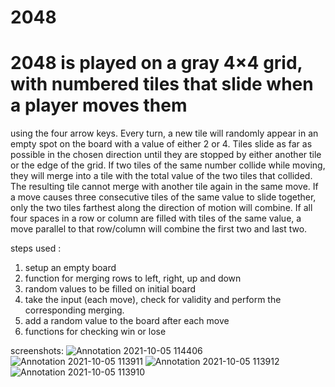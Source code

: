 # 2048
# 2048 is played on a gray 4×4 grid, with numbered tiles that slide when a player moves them
using the four arrow keys. Every turn, a new tile will randomly appear in an empty spot on the
board with a value of either 2 or 4. Tiles slide as far as possible in the chosen direction until they
are stopped by either another tile or the edge of the grid. If two tiles of the same number collide
while moving, they will merge into a tile with the total value of the two tiles that collided. The
resulting tile cannot merge with another tile again in the same move. If a move causes three
consecutive tiles of the same value to slide together, only the two tiles farthest along the
direction of motion will combine. If all four spaces in a row or column are filled with tiles of the
same value, a move parallel to that row/column will combine the first two and last two.


steps used :
1. setup an empty board 
2. function for merging rows to left, right, up and down
3. random values to be filled on initial board
4. take the input (each move), check for validity and perform the corresponding merging. 
5. add a random value to the board after each move
6. functions for checking win or lose

screenshots: 
![Annotation 2021-10-05 114406](https://user-images.githubusercontent.com/91930683/135972599-058b50c3-9b81-4740-a9d3-4d50ee603fa5.png)
![Annotation 2021-10-05 113911](https://user-images.githubusercontent.com/91930683/135972867-1bd66d42-3c32-4b55-95e8-a6827990559b.png)
![Annotation 2021-10-05 113912](https://user-images.githubusercontent.com/91930683/135972882-cca933ff-6fc1-4154-9d48-fc4c49ebbccc.png)
![Annotation 2021-10-05 113910](https://user-images.githubusercontent.com/91930683/135972899-3e9811df-af9a-433c-8538-9d93a1397708.png)
